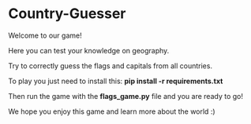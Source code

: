 # Country-Guesser

Welcome to our game!

Here you can test your knowledge on geography.

Try to correctly guess the flags and capitals from all countries. 


To play you just need to install this: **pip install -r requirements.txt**

Then run the game with the **flags_game.py** file and you are ready to go!


We hope you enjoy this game and learn more about the world :)


